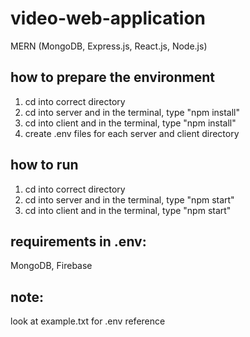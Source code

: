 # video-web-application
MERN (MongoDB, Express.js, React.js, Node.js)

## how to prepare the environment
1) cd into correct directory
2) cd into server and in the terminal, type "npm install"
3) cd into client and in the terminal, type "npm install"
4) create .env files for each server and client directory

## how to run 
1) cd into correct directory
2) cd into server and in the terminal, type "npm start"
3) cd into client and in the terminal, type "npm start"

## requirements in .env:
MongoDB, Firebase

## note:
look at example.txt for .env reference
